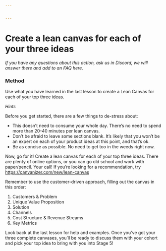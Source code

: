```yaml
---


---
```


<h1 id="create-a-lean-canvas-for-each-of-your-three-ideas">Create a lean canvas for each of your three ideas</h1>
<p><em>If you have any questions about this action, ask us in Discord, we will answer there and add to an FAQ here.</em></p>
<h3 id="method">Method</h3>
<p>Use what you have learned in the last lesson to create a Lean Canvas for each of your top three ideas.</p>
<p><em>Hints</em></p>
<p>Before you get started, there are a few things to de-stress about:</p>
<ul>
<li>This doesn’t need to consume your whole day. There’s no need to spend more than 20-40 minutes per lean canvas.</li>
<li>Don’t be afraid to leave some sections blank. It’s likely that you won’t be an expert on each of your product ideas at this point, and that’s ok.</li>
<li>Be as concise as possible. No need to get too in the weeds right now.</li>
</ul>
<p>Now, go for it! Create a lean canvas for each of your top three ideas. There are plenty of online options, or you can go old school and work with paper/pencil. Your call! If you’re looking for a recommendation, try  <a href="https://canvanizer.com/new/lean-canvas">https://canvanizer.com/new/lean-canvas</a></p>
<p>Remember to use the customer-driven approach, filling out the canvas in this order:</p>
<ol>
<li>Customers &amp; Problem</li>
<li>Unique Value Proposition</li>
<li>Solution</li>
<li>Channels</li>
<li>Cost Structure &amp; Revenue Streams</li>
<li>Key Metrics</li>
</ol>
<p>Look back at the last lesson for help and examples. Once you’ve got your three complete canvases, you’ll be ready to discuss them with your cohort and pick your top idea to bring with you into Stage 5!</p>

